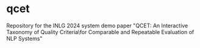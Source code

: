 # qcet
Repository for the INLG 2024 system demo paper "QCET: An Interactive Taxonomy of Quality Criteria\\for Comparable and Repeatable Evaluation of NLP Systems"
